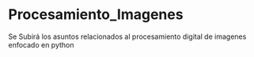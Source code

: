# Procesamiento_Imagenes
Se Subirá los asuntos relacionados al procesamiento digital de imagenes enfocado en python
